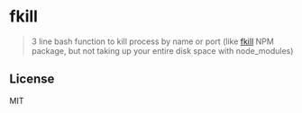 # fkill

> 3 line bash function to kill process by name or port (like [fkill](https://www.npmjs.com/package/fkill-cli) NPM package, but not taking up your entire disk space with node_modules)

## License

MIT

